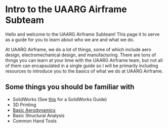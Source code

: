 # Intro to the UAARG Airframe Subteam

Hello and welcome to the UAARG Airframe Subteam! This page it to serve as a guide for you to learn about who we are and what we do.


At UAARG Airframe, we do a lot of things, some of which include aero design, electromechanical design, and manufacturing. There are tons of things you can learn at your time with the UAARG Airframe team, but not all of them can encapsulated in a single guide so I will be primarily including resources to introduce you to the basics of what we do at UAARG Airframe.


## Some things you should be familiar with

 - SolidWorks (See [this](/guide/src/solidworks.md) for a SolidWorks Guide)
 - 3D Printing
 - [Basic Aerodynamics](https://www1.grc.nasa.gov/beginners-guide-to-aeronautics/learn-about-aerodynamics/)
 - Basic Structural Analysis
 - Common Hand Tools


